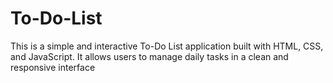 # To-Do-List
This is a simple and interactive To-Do List application built with HTML, CSS, and JavaScript. It allows users to manage daily tasks in a clean and responsive interface
